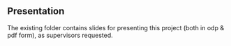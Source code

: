 ## Presentation
The existing folder contains slides for presenting this project (both in odp & pdf form), as supervisors requested.
